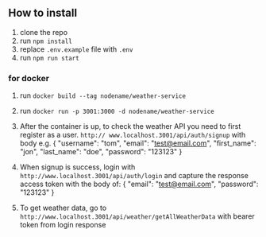 ## How to install

1. clone the repo
2. run `npm install`
3. replace `.env.example` file with `.env`
4. run `npm run start `

### for docker

1. run `docker build --tag nodename/weather-service`
2. run `docker run -p 3001:3000 -d nodename/weather-service`
3. After the container is up, to check the weather API you need to first register as a user. `http:// www.localhost.3001/api/auth/signup` with body e.g. 
{
    "username": "tom",
    "email": "test@email.com",
    "first_name": "jon",
    "last_name": "doe",
    "password": "123123" 
}
4. When signup is success, login with `http://www.localhost.3001/api/auth/login` and capture the response access token with the body of:
{
    "email": "test@email.com",
    "password": "123123"
}

5. To get weather data, go to `http://www.localhost.3001/api/weather/getAllWeatherData` with bearer token from login response

